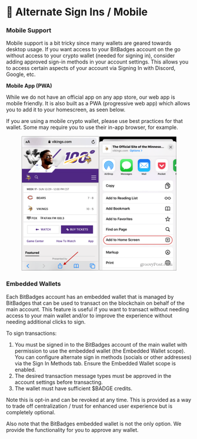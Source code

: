 # 📱 Alternate Sign Ins / Mobile

### Mobile Support

Mobile support is a bit tricky since many wallets are geared towards desktop usage. If you want access to your BitBadges account on the go without access to your crypto wallet (needed for signing in), consider adding approved sign-in methods in your account settings. This allows you to access certain aspects of your account via Signing In with Discord, Google, etc.

**Mobile App (PWA)**

While we do not have an official app on any app store, our web app is mobile friendly. It is also built as a PWA (progressive web app) which allows you to add it to your homescreen, as seen below.

If you are using a mobile crypto wallet, please use best practices for that wallet. Some may require you to use their in-app browser, for example.

<figure><img src="../.gitbook/assets/image (41).png" alt=""><figcaption></figcaption></figure>

### Embedded Wallets

Each BitBadges account has an embedded wallet that is managed by BitBadges that can be used to transact on the blockchain on behalf of the main account.  This feature is useful if you want to transact without needing access to your main wallet and/or to improve the experience without needing additional clicks to sign.

To sign transactions:

1. You must be signed in to the BitBadges account of the main wallet with permission to use the embedded wallet (the Embedded Wallet scope). You can configure alternate sign in methods (socials or other addresses) via the Sign In Methods tab. Ensure the Embedded Wallet              scope is enabled.
2. The desired transaction message types must be approved in the account settings before transacting.
3. The wallet must have sufficient $BADGE credits.

Note this is opt-in and can be revoked at any time. This is provided as a way to trade off centralization / trust for enhanced user experience but is completely optional.

Also note that the BitBadges embedded wallet is not the only option. We provide the functionality for you to approve any wallet.
